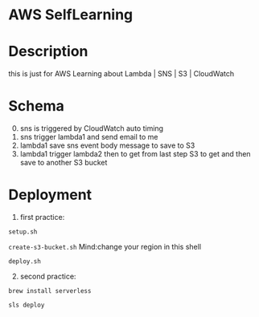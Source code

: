 # AWS SelfLearning

# Description
 
this is just for AWS Learning about Lambda | SNS | S3 | CloudWatch

# Schema

0. sns is triggered by CloudWatch auto timing
1. sns trigger lambda1 and send email to me
2. lambda1 save sns event body message to save to S3
3. lambda1 trigger lambda2 then to get from last step S3 to get and then save to another S3 bucket


# Deployment

1. first practice:

```setup.sh```

```create-s3-bucket.sh``` Mind:change your region in this shell

```deploy.sh```

2. second practice:

```brew install serverless```

```sls deploy```